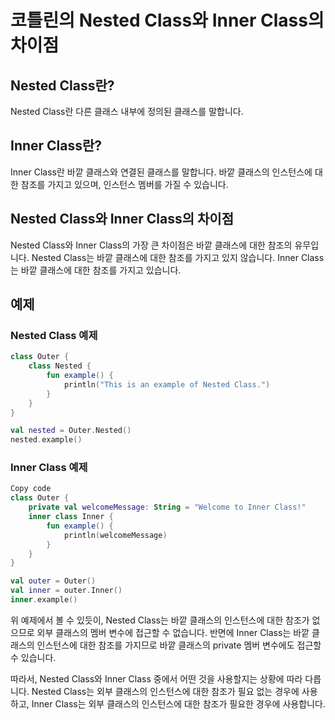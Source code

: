 # 코틀린의 Nested Class와 Inner Class의 차이점

## Nested Class란?

Nested Class란 다른 클래스 내부에 정의된 클래스를 말합니다.

## Inner Class란?

Inner Class란 바깥 클래스와 연결된 클래스를 말합니다. 바깥 클래스의 인스턴스에 대한 참조를 가지고 있으며, 인스턴스 멤버를 가질 수 있습니다.

## Nested Class와 Inner Class의 차이점

Nested Class와 Inner Class의 가장 큰 차이점은 바깥 클래스에 대한 참조의 유무입니다. Nested Class는 바깥 클래스에 대한 참조를 가지고 있지 않습니다. Inner Class는 바깥 클래스에 대한 참조를 가지고 있습니다.

## 예제

### Nested Class 예제

```kotlin
class Outer {
    class Nested {
        fun example() {
            println("This is an example of Nested Class.")
        }
    }
}

val nested = Outer.Nested()
nested.example()
```

### Inner Class 예제

```kotlin
Copy code
class Outer {
    private val welcomeMessage: String = "Welcome to Inner Class!"
    inner class Inner {
        fun example() {
            println(welcomeMessage)
        }
    }
}

val outer = Outer()
val inner = outer.Inner()
inner.example()
```

위 예제에서 볼 수 있듯이, Nested Class는 바깥 클래스의 인스턴스에 대한 참조가 없으므로 외부 클래스의 멤버 변수에 접근할 수 없습니다. 반면에 Inner Class는 바깥 클래스의 인스턴스에 대한 참조를 가지므로 바깥 클래스의 private 멤버 변수에도 접근할 수 있습니다.

따라서, Nested Class와 Inner Class 중에서 어떤 것을 사용할지는 상황에 따라 다릅니다. Nested Class는 외부 클래스의 인스턴스에 대한 참조가 필요 없는 경우에 사용하고, Inner Class는 외부 클래스의 인스턴스에 대한 참조가 필요한 경우에 사용합니다.
